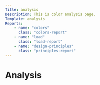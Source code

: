 ```yaml
---
Title: analysis
Description: This is color analysis page.
Template: analysis
Reports:
    - name: "colors"
      class: "colors-report"
    - name: "load"
      class: "load-report"
    - name: "design-principles"
      class: "principles-report"
---
```


Analysis
========
